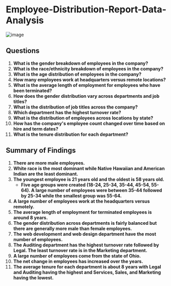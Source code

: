 # Employee-Distribution-Report-Data-Analysis

![image](https://github.com/Rohankrm30/Employee-Distribution-Report-Data-Analysis/assets/106331223/60997749-1a9f-4126-9972-d310f9946fe0)


## Questions
1. **What is the gender breakdown of employees in the company?**
2. **What is the race/ethnicity breakdown of employees in the company?**
3. **What is the age distribution of employees in the company?**
4. **How many employees work at headquarters versus remote locations?**
5. **What is the average length of employment for employees who have been terminated?**
6. **How does the gender distribution vary across departments and job titles?**
7. **What is the distribution of job titles across the company?**
8. **Which department has the highest turnover rate?**
9. **What is the distribution of employees across locations by state?**
10. **How has the company's employee count changed over time based on hire and term dates?**
11. **What is the tenure distribution for each department?**

## Summary of Findings
1. **There are more male employees.**
2. **White race is the most dominant while Native Hawaiian and American Indian are the least dominant.**
3. **The youngest employee is 21 years old and the oldest is 58 years old.**
   - **Five age groups were created (18-24, 25-34, 35-44, 45-54, 55-64). A large number of employees were between 35-44 followed by 25-34 while the smallest group was 55-64.**
4. **A large number of employees work at the headquarters versus remotely.**
5. **The average length of employment for terminated employees is around 8 years.**
6. **The gender distribution across departments is fairly balanced but there are generally more male than female employees.**
7. **The web development and web design department have the most number of employees.**
8. **The Auditing department has the highest turnover rate followed by Legal. The least turnover rate is in the Marketing department.**
9. **A large number of employees come from the state of Ohio.**
10. **The net change in employees has increased over the years.**
11. **The average tenure for each department is about 8 years with Legal and Auditing having the highest and Services, Sales, and Marketing having the lowest.**
